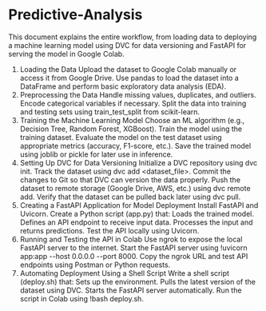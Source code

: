# Predictive-Analysis 
This document explains the entire workflow, from loading data to deploying a machine learning model using DVC for data versioning and FastAPI for serving the model in Google Colab.

1. Loading the Data
  Upload the dataset to Google Colab manually or access it from Google Drive.
  Use pandas to load the dataset into a DataFrame and perform basic exploratory data analysis (EDA).
2. Preprocessing the Data
  Handle missing values, duplicates, and outliers.
  Encode categorical variables if necessary.
  Split the data into training and testing sets using train_test_split from scikit-learn.
3. Training the Machine Learning Model
  Choose an ML algorithm (e.g., Decision Tree, Random Forest, XGBoost).
  Train the model using the training dataset.
  Evaluate the model on the test dataset using appropriate metrics (accuracy, F1-score, etc.).
  Save the trained model using joblib or pickle for later use in inference.
4. Setting Up DVC for Data Versioning
  Initialize a DVC repository using dvc init.
  Track the dataset using dvc add <dataset_file>.
  Commit the changes to Git so that DVC can version the data properly.
  Push the dataset to remote storage (Google Drive, AWS, etc.) using dvc remote add.
  Verify that the dataset can be pulled back later using dvc pull.
5. Creating a FastAPI Application for Model Deployment
  Install FastAPI and Uvicorn.
  Create a Python script (app.py) that:
  Loads the trained model.
  Defines an API endpoint to receive input data.
  Processes the input and returns predictions.
  Test the API locally using Uvicorn.
6. Running and Testing the API in Colab
  Use ngrok to expose the local FastAPI server to the internet.
  Start the FastAPI server using !uvicorn app:app --host 0.0.0.0 --port 8000.
  Copy the ngrok URL and test API endpoints using Postman or Python requests.
7. Automating Deployment Using a Shell Script
  Write a shell script (deploy.sh) that:
  Sets up the environment.
  Pulls the latest version of the dataset using DVC.
  Starts the FastAPI server automatically.
  Run the script in Colab using !bash deploy.sh.

